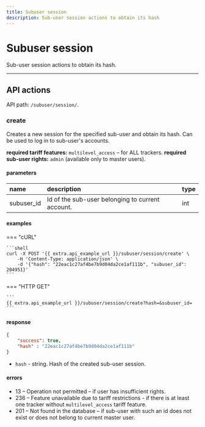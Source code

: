 ```yaml
---
title: Subuser session
description: Sub-user session actions to obtain its hash
---
```


# Subuser session

Sub-user session actions to obtain its hash.

<hr>

## API actions

API path: `/subuser/session/`.

### create

Creates a new session for the specified sub-user and obtain its hash. Can be used to log in to sub-user's accounts.

**required tariff features:** `multilevel_access` – for ALL trackers.
**required sub-user rights:** `admin` (available only to master users).

#### parameters

| name | description | type |
| :----- | :-----  | :----- |
| subuser_id | Id of the sub-user belonging to current account. | int |

#### examples

=== "cURL"

    ```shell
    curl -X POST '{{ extra.api_example_url }}/subuser/session/create' \
        -H 'Content-Type: application/json' \ 
        -d '{"hash": "22eac1c27af4be7b9d04da2ce1af111b", "subuser_id": 204951}'
    ```
    
=== "HTTP GET"

    ```
    {{ extra.api_example_url }}/subuser/session/create?hash=&subuser_id=
    ```

#### response

```json
{
    "success": true,
    "hash" : "22eac1c27af4be7b9d04da2ce1af111b"
}
```

* `hash` - string. Hash of the created sub-user session.

#### errors

* 13 – Operation not permitted – if user has insufficient rights.
* 236 – Feature unavailable due to tariff restrictions - if there is at least one tracker without `multilevel_access` tariff feature.
* 201 – Not found in the database – if sub-user with such an id does not exist or does not belong to current master user.

